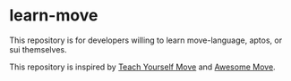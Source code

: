 # learn-move
This repository is for developers willing to learn move-language, aptos, or sui themselves.

This repository is inspired by [Teach Yourself Move] and [Awesome Move].

<!-- Alphabetized reference links -->
[Accounts]:                        https://aptos.dev/concepts/basics-accounts
[aptos-core]:                      https://github.com/aptos-labs/aptos-core
[aptos.tools]:                     https://aptos.tools/
[Aptos CLI]:                       https://aptos.dev/cli-tools/aptos-cli-tool/aptos-cli-index/
[Aptos documentation]:             https://aptos.dev/
[Aptos explorer]:                  https://aptos-explorer.netlify.app/
[Aptos framework]:                 https://github.com/aptos-labs/aptos-core/tree/main/aptos-move/framework
[Aptos Labs' Block-STM Article]:   https://medium.com/aptoslabs/block-stm-how-we-execute-over-160k-transactions-per-second-on-the-aptos-blockchain-3b003657e4ba
[Aptos Labs Medium page]:          https://aptoslabs.medium.com/
[Aptos official tutorials]:        https://aptos.dev/tutorials/aptos-quickstarts
[Aptos SDKs]:                      https://aptos.dev/sdks/aptos-sdk-overview
[Awesome Move]:                    https://github.com/MystenLabs/awesome-move
[BCS Specification]:               https://github.com/diem/bcs
[Block-STM paper]:                 https://arxiv.org/pdf/2203.06871.pdf
[Expanding the Aptos Community]:   https://medium.com/aptoslabs/expanding-the-aptos-community-38c5b18a84b7
[Getting started]:                 https://aptos.dev/guides/getting-started
[markdown checkbox]:               https://www.markdownguide.org/extended-syntax/#task-lists
[move]:                            https://github.com/move-language/move
[move-cli]:                        https://github.com/move-language/move/tree/main/language/tools/move-cli
[move-prover]:                     https://github.com/move-language/move/tree/main/language/move-prover
[move-to-ts]:                      https://github.com/hippospace/move-to-ts
[move-stdlib]:                     https://github.com/move-language/move/tree/main/language/move-stdlib
[Move: An Auditor's Introduction]: https://osec.io/blog/tutorials/2022-09-06-move-introduction/
[Move book]:                       https://move-language.github.io/move/introduction.html
[Move documentation examples]:     https://github.com/move-language/move/tree/main/language/documentation/examples
[Move Fast & Break Things]:        https://blog.zellic.io/2022/09/06/move-fast-and-break-things-pt-1/
[Move official tutorial]:          https://github.com/move-language/move/tree/main/language/documentation/tutorial
[Move specification language]:     https://github.com/move-language/move/blob/main/language/move-prover/doc/user/spec-lang.md
[Recommended sequence]:            #recommended-sequence
[Resources]:                       #resources
[Transactions and states]:         https://aptos.dev/concepts/basics-txns-states
[Unofficial Move Book]:            https://move-book.com/
[Wayne Culbreth's tutorials]:      https://medium.com/code-community-command
[Wayne Culbreth's Episode 2]:      https://medium.com/code-community-command/were-picking-up-where-we-left-off-at-the-last-episode-so-if-this-is-your-first-time-here-check-394ddb8950f0
[Wayne Culbreth's Episode 3]:      https://medium.com/code-community-command/aptos-tutorial-episode-3-deploy-things-94eb973a7a51
[Wayne Culbreth's Episode 4]:      https://medium.com/code-community-command/aptos-tutorial-episode-4-lets-table-this-for-now-part-1-2e465707f83d
[magnum6.eth tutorials]:           https://mirror.xyz/magnum6.eth
[magnum6.eth baseline]:            https://mirror.xyz/magnum6.eth/V1_HOcpDkjvpRuCY_UacOGVkBJjTS_zRDBkGGIUUoUA
[magnum6.eth create things]:       https://mirror.xyz/magnum6.eth/kgZUk_kXg81AYQs5N5RygpjoK0OqAiH7TWRikznLcjg
[Teach Yourself Move]:             https://github.com/econia-labs/teach-yourself-move
[The Aptos Vision]:                https://medium.com/aptoslabs/the-aptos-vision-1028ac56676e
[The Genesis of Aptos]:            https://medium.com/aptoslabs/the-genesis-of-aptos-ff98d86e9445
[VS Code Move analyzer extension]: https://marketplace.visualstudio.com/items?itemName=move.move-analyzer
[VS Code Move syntax extension]:   https://marketplace.visualstudio.com/items?itemName=damirka.move-syntax
[Your first coin]:                 https://aptos.dev/tutorials/your-first-coin
[Your first dApp]:                 https://aptos.dev/tutorials/your-first-dapp/
[Your first transaction]:          https://aptos.dev/tutorials/your-first-transaction
[Your first Move module]:          https://aptos.dev/tutorials/first-move-module
[Your first NFT]:                  https://aptos.dev/tutorials/your-first-nft/
[Zellic's Move Prover tutorial]:   https://github.com/zellic/move-prover-examples
